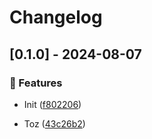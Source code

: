 # Changelog
## [0.1.0] - 2024-08-07

### :rocket: Features

- Init ([f802206](https://github.com/ares-b/test-ci/commit/f802206f046d20bd244d946a64f85e2b6b03b561))

- Toz ([43c26b2](https://github.com/ares-b/test-ci/commit/43c26b29a88826c2d2dd713f7bd8bc0414ec0b82))

